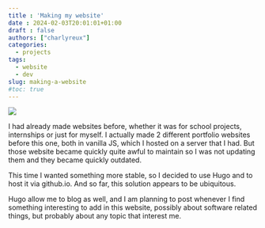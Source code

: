 ```yaml
---
title : 'Making my website'
date : 2024-02-03T20:01:01+01:00
draft : false
authors: ["charlyreux"]
categories:
  - projects
tags:
  - website
  - dev
slug: making-a-website
#toc: true
---
```


![](/image/hugo.png)

I had already made websites before, whether it was for school projects, internships or just for myself. 
I actually made 2 different portfolio websites before this one, both in vanilla JS, which I hosted on a server that I had. But those website became quickly quite awful to maintain so I was not updating them and they became quickly outdated.

This time I wanted something more stable, so I decided to use Hugo and to host it via github.io. And so far, this solution appears to be ubiquitous.

Hugo allow me to blog as well, and I am planning to post whenever I find something interesting to add in this website, possibly about software related things, but probably about any topic that interest me.